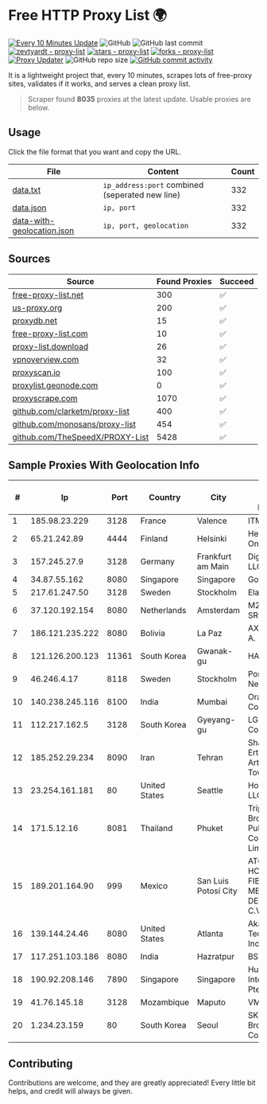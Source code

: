 
# Free HTTP Proxy List 🌍

[![Every 10 Minutes Update](https://github.com/mertguvencli/http-proxy-list/actions/workflows/main.yml/badge.svg?branch=main)](https://github.com/mertguvencli/http-proxy-list/actions/workflows/main.yml)
![GitHub](https://img.shields.io/github/license/mertguvencli/http-proxy-list)
![GitHub last commit](https://img.shields.io/github/last-commit/mertguvencli/http-proxy-list)
[![zevtyardt - proxy-list](https://img.shields.io/static/v1?label=zevtyardt&message=proxy-list&color=blue&logo=github)](https://github.com/zevtyardt/proxy-list "Go to GitHub repo")
[![stars - proxy-list](https://img.shields.io/github/stars/zevtyardt/proxy-list?style=social)](https://github.com/zevtyardt/proxy-list)
[![forks - proxy-list](https://img.shields.io/github/forks/zevtyardt/proxy-list?style=social)](https://github.com/zevtyardt/proxy-list)
[![Proxy Updater](https://github.com/zevtyardt/proxy-list/workflows/Proxy%20Updater/badge.svg)](https://github.com/zevtyardt/proxy-list/actions?query=workflow:"Proxy+Updater")
![GitHub repo size](https://img.shields.io/github/repo-size/zevtyardt/proxy-list)
[![GitHub commit activity](https://img.shields.io/github/commit-activity/m/zevtyardt/proxy-list?logo=commits)](https://github.com/zevtyardt/proxy-list/commits/main)

It is a lightweight project that, every 10 minutes, scrapes lots of free-proxy sites, validates if it works, and serves a clean proxy list.

> Scraper found **8035** proxies at the latest update. Usable proxies are below.

## Usage

Click the file format that you want and copy the URL.

|File|Content|Count|
|----|-------|-----|
|[data.txt](https://raw.githubusercontent.com/mertguvencli/http-proxy-list/main/proxy-list/data.txt)|`ip_address:port` combined (seperated new line)|332|
|[data.json](https://raw.githubusercontent.com/mertguvencli/http-proxy-list/main/proxy-list/data.json)|`ip, port`|332|
|[data-with-geolocation.json](https://raw.githubusercontent.com/mertguvencli/http-proxy-list/main/proxy-list/data-with-geolocation.json)|`ip, port, geolocation`|332|

## Sources

|Source|Found Proxies|Succeed|
|------|-------------|-------|
|[free-proxy-list.net](https://free-proxy-list.net)|300|✅|
|[us-proxy.org](https://www.us-proxy.org)|200|✅|
|[proxydb.net](http://proxydb.net)|15|✅|
|[free-proxy-list.com](https://free-proxy-list.com/?page=&port=&type%5B%5D=http&type%5B%5D=https&up_time=0&search=Search)|10|✅|
|[proxy-list.download](https://www.proxy-list.download/HTTP)|26|✅|
|[vpnoverview.com](https://vpnoverview.com/privacy/anonymous-browsing/free-proxy-servers)|32|✅|
|[proxyscan.io](https://www.proxyscan.io)|100|✅|
|[proxylist.geonode.com](https://proxylist.geonode.com/api/proxy-list?limit=300&page=1&sort_by=lastChecked&sort_type=desc&protocols=http,https)|0|✅|
|[proxyscrape.com](https://api.proxyscrape.com/v2/?request=displayproxies&protocol=http&timeout=10000&country=all&ssl=all&anonymity=all)|1070|✅|
|[github.com/clarketm/proxy-list](https://raw.githubusercontent.com/clarketm/proxy-list/master/proxy-list-raw.txt)|400|✅|
|[github.com/monosans/proxy-list](https://raw.githubusercontent.com/monosans/proxy-list/main/proxies/http.txt)|454|✅|
|[github.com/TheSpeedX/PROXY-List](https://raw.githubusercontent.com/TheSpeedX/PROXY-List/master/http.txt)|5428|✅|


## Sample Proxies With Geolocation Info

|#|Ip|Port|Country|City|Internet Service Provider|
|-|--|----|-------|----|-------------------------|
|1|185.98.23.229|3128|France|Valence|ITMETRIX|
|2|65.21.242.89|4444|Finland|Helsinki|Hetzner Online GmbH|
|3|157.245.27.9|3128|Germany|Frankfurt am Main|DigitalOcean, LLC|
|4|34.87.55.162|8080|Singapore|Singapore|Google LLC|
|5|217.61.247.50|3128|Sweden|Stockholm|Elastx AB|
|6|37.120.192.154|8080|Netherlands|Amsterdam|M247 Europe SRL|
|7|186.121.235.222|8080|Bolivia|La Paz|AXS Bolivia S. A.|
|8|121.126.200.123|11361|South Korea|Gwanak-gu|HAIonNet|
|9|46.246.4.17|8118|Sweden|Stockholm|Portlane Network|
|10|140.238.245.116|8100|India|Mumbai|Oracle Corporation|
|11|112.217.162.5|3128|South Korea|Gyeyang-gu|LG DACOM Corporation|
|12|185.252.29.234|8090|Iran|Tehran|Shabakeh Ertebatat Artak Towseeh LTD|
|13|23.254.161.181|80|United States|Seattle|Hostwinds LLC.|
|14|171.5.12.16|8081|Thailand|Phuket|Triple T Broadband Public Company Limited|
|15|189.201.164.90|999|Mexico|San Luis Potosí City|ATC HOLDING FIBRA MEXICO, S. DE R.L. DE C.V.|
|16|139.144.24.46|8080|United States|Atlanta|Akamai Technologies, Inc.|
|17|117.251.103.186|8080|India|Hazratpur|BSNL Internet|
|18|190.92.208.146|7890|Singapore|Singapore|Huawei International Pte. LTD|
|19|41.76.145.18|3128|Mozambique|Maputo|VM  S.A|
|20|1.234.23.159|80|South Korea|Seoul|SK Broadband Co Ltd|



## Contributing

Contributions are welcome, and they are greatly appreciated! Every
little bit helps, and credit will always be given.

